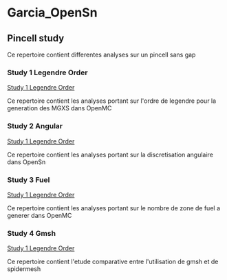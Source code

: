 # Garcia_OpenSn


## Pincell study

Ce repertoire contient differentes analyses sur un pincell sans gap

### Study 1 Legendre Order

[Study 1 Legendre Order](./pincell_study/1_legendre)

Ce repertoire contient les analyses portant sur l'ordre de legendre pour la generation des MGXS dans OpenMC

### Study 2 Angular

[Study 1 Legendre Order](./pincell_study/2_angular)

Ce repertoire contient les analyses portant sur la discretisation angulaire dans OpenSn

### Study 3 Fuel

[Study 1 Legendre Order](./pincell_study/3_fuel)

Ce repertoire contient les analyses portant sur le nombre de zone de fuel a generer dans OpenMC

### Study 4 Gmsh

[Study 1 Legendre Order](./pincell_study/4_gmsh)

Ce repertoire contient l'etude comparative entre l'utilisation de gmsh et de spidermesh
